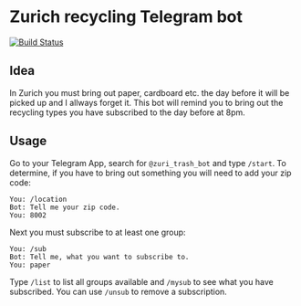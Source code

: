 # Zurich recycling Telegram bot
[![Build Status](http://jenkins.felunka.de:8080/job/zurich_recycling_telegram_bot/badge/icon)](http://jenkins.felunka.de:8080/job/zurich_recycling_telegram_bot/)

## Idea
In Zurich you must bring out paper, cardboard etc. the day before it will be picked up and I allways forget it. This bot will remind you to bring out the recycling types you have subscribed to the day before at 8pm.

## Usage
Go to your Telegram App, search for `@zuri_trash_bot` and type `/start`.
To determine, if you have to bring out something you will need to add your zip code:
```
You: /location
Bot: Tell me your zip code.
You: 8002
```
Next you must subscribe to at least one group:
```
You: /sub
Bot: Tell me, what you want to subscribe to.
You: paper
```
Type `/list` to list all groups available and `/mysub` to see what you have subscribed.
You can use `/unsub` to remove a subscription.
